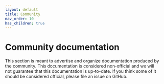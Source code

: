 ```yaml
---
layout: default
title: Community
nav_order: 10
has_children: true
---
```


# Community documentation

This section is meant to advertise and organize documentation produced
by the community. This documentation is considered non-official and we
will not guarantee that this documentation is up-to-date. If you think
some of it should be considered official, please file an issue on GitHub.
